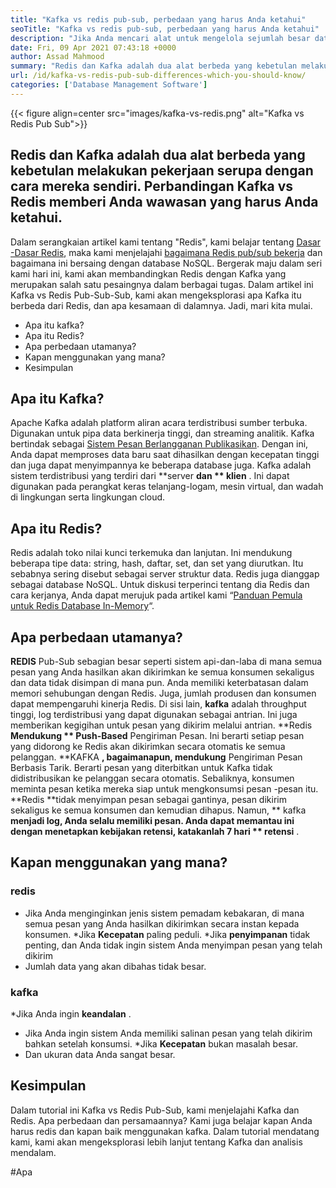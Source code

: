 ```yaml
---
title: "Kafka vs redis pub-sub, perbedaan yang harus Anda ketahui" 
seoTitle: "Kafka vs redis pub-sub, perbedaan yang harus Anda ketahui" 
description: "Jika Anda mencari alat untuk mengelola sejumlah besar data dan membingungkan antara Kafka dan Redis. Artikel ini Kafka vs Redis Pub-Sub akan membantu Anda." 
date: Fri, 09 Apr 2021 07:43:18 +0000
author: Assad Mahmood
summary: "Redis dan Kafka adalah dua alat berbeda yang kebetulan melakukan pekerjaan serupa dengan cara mereka sendiri. Perbandingan Kafka vs Redis memberi Anda wawasan yang harus Anda ketahui." 
url: /id/kafka-vs-redis-pub-sub-differences-which-you-should-know/
categories: ['Database Management Software']
---
```


{{< figure align=center src="images/kafka-vs-redis.png" alt="Kafka vs Redis Pub Sub">}}


## Redis dan Kafka adalah dua alat berbeda yang kebetulan melakukan pekerjaan serupa dengan cara mereka sendiri. Perbandingan Kafka vs Redis memberi Anda wawasan yang harus Anda ketahui.
Dalam serangkaian artikel kami tentang "Redis", kami belajar tentang [Dasar -Dasar Redis][1], maka kami menjelajahi [bagaimana Redis pub/sub bekerja][2] dan bagaimana ini bersaing dengan database NoSQL. Bergerak maju dalam seri kami hari ini, kami akan membandingkan Redis dengan Kafka yang merupakan salah satu pesaingnya dalam berbagai tugas. Dalam artikel ini Kafka vs Redis Pub-Sub-Sub, kami akan mengeksplorasi apa Kafka itu berbeda dari Redis, dan apa kesamaan di dalamnya. Jadi, mari kita mulai.
  * Apa itu kafka?
  * Apa itu Redis?
  * Apa perbedaan utamanya?
  * Kapan menggunakan yang mana?
  * Kesimpulan

## Apa itu Kafka?
Apache Kafka adalah platform aliran acara terdistribusi sumber terbuka. Digunakan untuk pipa data berkinerja tinggi, dan streaming analitik. Kafka bertindak sebagai [Sistem Pesan Berlangganan Publikasikan][3]. Dengan ini, Anda dapat memproses data baru saat dihasilkan dengan kecepatan tinggi dan juga dapat menyimpannya ke beberapa database juga.
Kafka adalah sistem terdistribusi yang terdiri dari **server  **dan **  klien** . Ini dapat digunakan pada perangkat keras telanjang-logam, mesin virtual, dan wadah di lingkungan serta lingkungan cloud.

## Apa itu Redis?
Redis adalah toko nilai kunci terkemuka dan lanjutan. Ini mendukung beberapa tipe data: string, hash, daftar, set, dan set yang diurutkan. Itu sebabnya sering disebut sebagai server struktur data.
Redis juga dianggap sebagai database NoSQL. Untuk diskusi terperinci tentang dia Redis dan cara kerjanya, Anda dapat merujuk pada artikel kami “[Panduan Pemula untuk Redis Database In-Memory][1]“.

## Apa perbedaan utamanya?
**REDIS**  Pub-Sub sebagian besar seperti sistem api-dan-laba di mana semua pesan yang Anda hasilkan akan dikirimkan ke semua konsumen sekaligus dan data tidak disimpan di mana pun. Anda memiliki keterbatasan dalam memori sehubungan dengan Redis. Juga, jumlah produsen dan konsumen dapat mempengaruhi kinerja Redis.
Di sisi lain, **kafka**  adalah throughput tinggi, log terdistribusi yang dapat digunakan sebagai antrian. Ini juga memberikan kegigihan untuk pesan yang dikirim melalui antrian.
**Redis  **Mendukung **  Push-Based**  Pengiriman Pesan. Ini berarti setiap pesan yang didorong ke Redis akan dikirimkan secara otomatis ke semua pelanggan.
**KAFKA **, bagaimanapun, mendukung**  Pengiriman Pesan Berbasis Tarik. Berarti pesan yang diterbitkan untuk Kafka tidak didistribusikan ke pelanggan secara otomatis. Sebaliknya, konsumen meminta pesan ketika mereka siap untuk mengkonsumsi pesan -pesan itu.
**Redis  **tidak menyimpan pesan sebagai gantinya, pesan dikirim sekaligus ke semua konsumen dan kemudian dihapus. Namun, **  kafka  **menjadi log, Anda selalu memiliki pesan. Anda dapat memantau ini dengan menetapkan kebijakan retensi, katakanlah 7 hari **  retensi** .

## Kapan menggunakan yang mana?

### redis
  * Jika Anda menginginkan jenis sistem pemadam kebakaran, di mana semua pesan yang Anda hasilkan dikirimkan secara instan kepada konsumen.
  *Jika **Kecepatan**  paling peduli.
  *Jika **penyimpanan**  tidak penting, dan Anda tidak ingin sistem Anda menyimpan pesan yang telah dikirim
  * Jumlah data yang akan dibahas tidak besar.

### kafka
  *Jika Anda ingin **keandalan** .
  * Jika Anda ingin sistem Anda memiliki salinan pesan yang telah dikirim bahkan setelah konsumsi.
  *Jika **Kecepatan**  bukan masalah besar.
  * Dan ukuran data Anda sangat besar.

## Kesimpulan
Dalam tutorial ini Kafka vs Redis Pub-Sub, kami menjelajahi Kafka dan Redis. Apa perbedaan dan persamaannya? Kami juga belajar kapan Anda harus redis dan kapan baik menggunakan kafka. Dalam tutorial mendatang kami, kami akan mengeksplorasi lebih lanjut tentang Kafka dan analisis mendalam.

  
[1]: https://blog.containerize.com/database-management-software/a-beginners-guide-to-redis-in-memory-database/
[2]: https://blog.containerize.com/database-management-software/introduction-to-redis-pubsub-and-how-does-it-work/
[3]: https://blog.containerize.com/database-management-software/introduction-to-redis-pubsub-and-how-does-it-work/

#Apa
